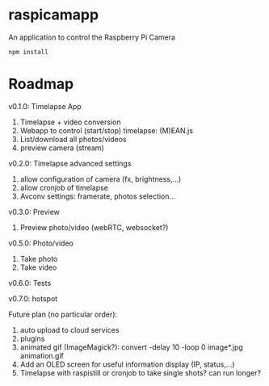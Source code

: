 # raspicamapp
An application to control the Raspberry Pi Camera

```
npm install
```

# Roadmap

v0.1.0: Timelapse App
1. Timelapse + video conversion
2. Webapp to control (start/stop) timelapse: (M)EAN.js
3. List/download all photos/videos
4. preview camera (stream)

v0.2.0: Timelapse advanced settings
1. allow configuration of camera (fx, brightness,...)
2. allow cronjob of timelapse
3. Avconv settings: framerate, photos selection...

v0.3.0: Preview
1. Preview photo/video (webRTC, websocket?)

v0.5.0: Photo/video
1. Take photo
2. Take video

v0.6.0: Tests

v0.7.0: hotspot


Future plan (no particular order):
1. auto upload to cloud services
2. plugins
3. animated gif (ImageMagick?): convert -delay 10 -loop 0 image*.jpg animation.gif
4. Add an OLED screen for useful information display (IP, status,...)
5. Timelapse with raspistill or cronjob to take single shots? can run longer?
